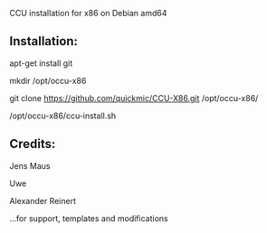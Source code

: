 CCU installation for x86 on Debian amd64


Installation:
-------------
apt-get install git

mkdir /opt/occu-x86

git clone https://github.com/quickmic/CCU-X86.git /opt/occu-x86/

/opt/occu-x86/ccu-install.sh

Credits:
--------
Jens Maus

Uwe

Alexander Reinert

...for support, templates and modifications

